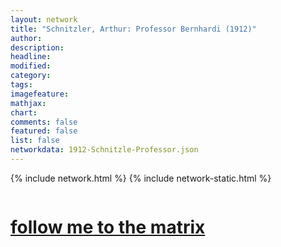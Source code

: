 ```yaml
---
layout: network
title: "Schnitzler, Arthur: Professor Bernhardi (1912)"
author:
description:
headline:
modified:
category:
tags: 
imagefeature: 
mathjax: 
chart: 
comments: false
featured: false
list: false
networkdata: 1912-Schnitzle-Professor.json
---
```

{% include network.html %}
{% include network-static.html %}
<div class="row">
  <div class="small-5 small-centered columns"><a href="/matrix343"><h1>follow me to the matrix</h1></a>
</div>
</div>

